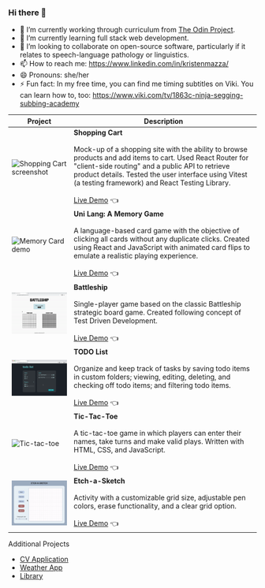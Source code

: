 ### Hi there 👋

- 🔭 I’m currently working through curriculum from [The Odin Project](https://www.theodinproject.com/).
- 🌱 I’m currently learning full stack web development.
- 👯 I’m looking to collaborate on open-source software, particularly if it relates to speech-language pathology or linguistics.
- 📫 How to reach me: https://www.linkedin.com/in/kristenmazza/
- 😄 Pronouns: she/her
- ⚡ Fun fact: In my free time, you can find me timing subtitles on Viki. You can learn how to, too: https://www.viki.com/tv/1863c-ninja-segging-subbing-academy


Project | Description
--- | ---
| <img src="https://github.com/kristenmazza/shopping-cart/raw/main/public/images/shopping-cart-demo.gif" alt="Shopping Cart screenshot" style="width: 300px;"/> | **Shopping Cart** <br/><br/> Mock-up of a shopping site with the ability to browse products and add items to cart. Used React Router for "client-side routing" and a public API to retrieve product details. Tested the user interface using Vitest (a testing framework) and React Testing Library. <br/><br/> [Live Demo](https://kristenmazza-shopping-cart.netlify.app/) :point_left:
| <img src="https://github.com/kristenmazza/memory-card/raw/main/public/images/demo.gif" alt="Memory Card demo" style="width: 300px;"/> | **Uni Lang: A Memory Game** <br/><br/> A language-based card game with the objective of clicking all cards without any duplicate clicks. Created using React and JavaScript with animated card flips to emulate a realistic playing experience. <br/><br/> [Live Demo](https://kristenmazza-memory-game.netlify.app/) :point_left:
| <img src="https://raw.githubusercontent.com/kristenmazza/battleship/main/src/images/battleship-demo.gif" alt="Battleship demo" style="width: 300px;"/> | **Battleship** <br/><br/> Single-player game based on the classic Battleship strategic board game. Created following concept of Test Driven Development. <br/><br/> [Live Demo](https://kristenmazza.github.io/battleship/) :point_left:
| <img src="https://github.com/kristenmazza/todo-list/raw/main/todo-list-demo.gif" alt="Todo list demo" style="width: 300px;"/> | **TODO List** <br/><br/> Organize and keep track of tasks by saving todo items in custom folders; viewing, editing, deleting, and checking off todo items; and filtering todo items. <br/><br/> [Live Demo](https://kristenmazza.github.io/todo-list/) :point_left:
| <img src="https://i.ibb.co/B2XLpCC/tic-tac-toe-demo.gif" alt="Tic-tac-toe" style="width: 300px;"/> | **Tic-Tac-Toe** <br/><br/> A tic-tac-toe game in which players can enter their names, take turns and make valid plays. Written with HTML, CSS, and JavaScript. <br/><br/> [Live Demo](https://kristenmazza.github.io/tic-tac-toe/) :point_left:
| <img src="https://github.com/kristenmazza/etch-a-sketch/raw/main/etch-a-sketch-demo.gif?raw=true" alt="Etch-a-Sketch demo" style="width: 300px;"/> | **Etch-a-Sketch** <br/><br/> Activity with a customizable grid size, adjustable pen colors, erase functionality, and a clear grid option. <br/><br/> [Live Demo](https://kristenmazza.github.io/etch-a-sketch/) :point_left:


Additional Projects
- [CV Application](https://kristenmazza-cv-application.netlify.app/) 
- [Weather App](https://kristenmazza.github.io/weather-app/) 
- [Library](https://kristenmazza.github.io/library/)

